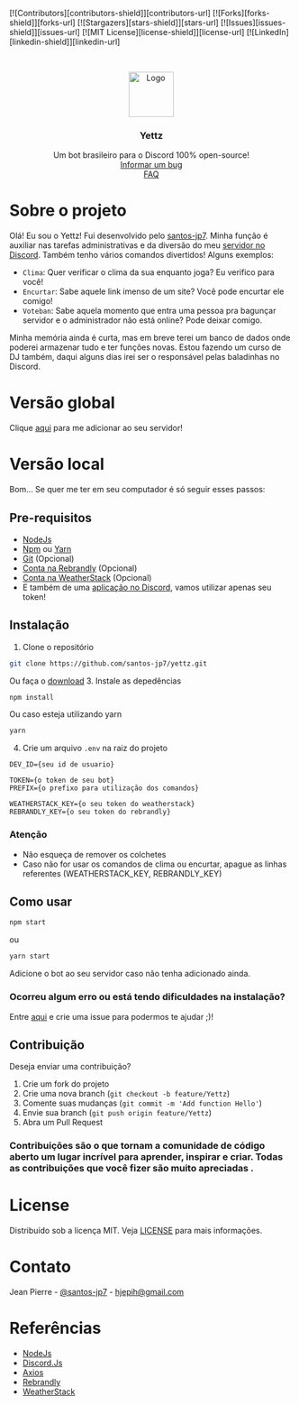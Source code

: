 [![Contributors][contributors-shield]][contributors-url]
[![Forks][forks-shield]][forks-url]
[![Stargazers][stars-shield]][stars-url]
[![Issues][issues-shield]][issues-url]
[![MIT License][license-shield]][license-url]
[![LinkedIn][linkedin-shield]][linkedin-url]

<br />
<p align="center">
  <a href="https://github.com/othneildrew/Best-README-Template">
    <img src="https://cdn.discordapp.com/avatars/572283573034418176/2b1aa05828bf6f382bc811a953c126a2.png" alt="Logo" width="80" height="80">
  </a>

  <h3 align="center">Yettz</h3>

  <p align="center">
    Um bot brasileiro para o Discord 100% open-source!
    <br />
    <a href="https://github.com/santos-jp7/yettz/issues">Informar um bug</a>
    <br />
    <a href="https://github.com/santos-jp7/yettz/issues">FAQ</a>
  </p>
</p>

# Sobre o projeto

Olá! Eu sou o Yettz! Fui desenvolvido pelo [santos-jp7](https://github.com/santos-jp7). Minha função é auxiliar nas tarefas administrativas e da diversão do meu [servidor no Discord](https://github.com/santos-jp7). Também tenho vários comandos divertidos! Alguns exemplos:

* `Clima`: Quer verificar o clima da sua enquanto joga? Eu verifico para você!
* `Encurtar`: Sabe aquele link imenso de um site? Você pode encurtar ele comigo!
* `Voteban`: Sabe aquela momento que entra uma pessoa pra bagunçar servidor e o administrador não está online? Pode deixar comigo.

Minha memória ainda é curta, mas em breve terei um banco de dados onde poderei armazenar tudo e ter funções novas. Estou fazendo um curso de DJ também, daqui alguns dias irei ser o responsável pelas baladinhas no Discord.

# Versão global

Clique [aqui]() para me adicionar ao seu servidor! 

# Versão local

Bom... Se quer me ter em seu computador é só seguir esses passos:

## Pre-requisitos

* [NodeJs](https://nodejs.org/pt-br/download/)
* [Npm](https://www.npmjs.com/get-npm) ou [Yarn](https://yarnpkg.com/lang/en/docs/install/)
* [Git](https://git-scm.com/downloads) (Opcional)
* [Conta na Rebrandly](https://www.rebrandly.com) (Opcional)
* [Conta na WeatherStack](https://weatherstack.com) (Opcional)
* E também de uma [aplicação no Discord](https://discordapp.com/developers/applications), vamos utilizar apenas seu token!

## Instalação

1. Clone o repositório
```sh
git clone https://github.com/santos-jp7/yettz.git
```

Ou faça o [download](https://github.com/santos-jp7/yettz/archive/master.zip)
3. Instale as depedências
```sh
npm install
```

Ou caso esteja utilizando yarn
```sh
yarn
```
4. Crie um arquivo `.env` na raiz do projeto
```JS
DEV_ID={seu id de usuario}

TOKEN={o token de seu bot}
PREFIX={o prefixo para utilização dos comandos}

WEATHERSTACK_KEY={o seu token do weatherstack}
REBRANDLY_KEY={o seu token do rebrandly}
```
### Atenção
* Não esqueça de remover os colchetes
* Caso não for usar os comandos de clima ou encurtar, apague as linhas referentes (WEATHERSTACK_KEY, REBRANDLY_KEY)

## Como usar

```sh
npm start
```
ou
```sh
yarn start
```

Adicione o bot ao seu servidor caso não tenha adicionado ainda.

### Ocorreu algum erro ou está tendo dificuldades na instalação?

Entre [aqui](https://github.com/santos-jp7/yettz/issues) e crie uma issue para podermos te ajudar ;)!

## Contribuição

Deseja enviar uma contribuição?

1. Crie um fork do projeto
2. Crie uma nova branch (`git checkout -b feature/Yettz`)
3. Comente suas mudanças (`git commit -m 'Add function Hello'`)
4. Envie sua branch (`git push origin feature/Yettz`)
5. Abra um Pull Request

### Contribuições são o que tornam a comunidade de código aberto um lugar incrível para aprender, inspirar e criar. Todas as contribuições que você fizer são muito apreciadas .

# License

Distribuído sob a licença MIT. Veja [LICENSE](LICENSE) para mais informações.

# Contato

Jean Pierre - [@santos-jp7](https://twitter.com/santos-jp7) - hjepih@gmail.com

# Referências

* [NodeJs](http://nodejs.org)
* [Discord.Js](https://discord.js.org)
* [Axios](https://github.com/axios/axios)
* [Rebrandly](https://www.rebrandly.com)
* [WeatherStack](https://weatherstack.com)